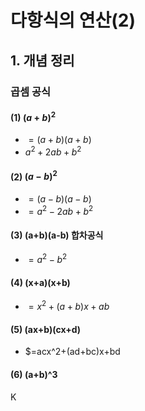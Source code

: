 # 다항식의 연산(2)
## 1. 개념 정리
### 곱셈 공식
#### (1) $(a+b)^2$
- $=(a+b)(a+b)$
- $a^2+2ab+b^2$

#### (2) $(a-b)^2$
- $=(a-b)(a-b)$
- $=a^2-2ab+b^2$

#### (3) (a+b)(a-b) 합차공식
- $=a^2-b^2$

#### (4) (x+a)(x+b)
- $=x^2+(a+b)x+ab$

#### (5) (ax+b)(cx+d)
- $=acx^2+(ad+bc)x+bd

#### (6) (a+b)^3
K